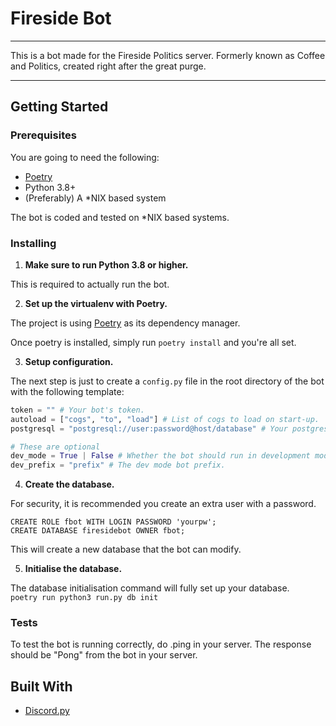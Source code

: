 # Fireside Bot

***
This is a bot made for the Fireside Politics server.
Formerly known as Coffee and Politics, created right after the great purge.
***

## Getting Started

### Prerequisites
You are going to need the following:  

* [Poetry](https://python-poetry.org/docs/#installation)  
* Python 3.8+
* (Preferably) A *NIX based system

The bot is coded and tested on *NIX based systems.

### Installing
1. **Make sure to run Python 3.8 or higher.**  

This is required to actually run the bot.

2. **Set up the virtualenv with Poetry.** 
   
The project is using [Poetry](https://python-poetry.org/) as its dependency manager.

Once poetry is installed, simply run `poetry install` and you're all set.

3. **Setup configuration.**  

The next step is just to create a `config.py` file in the root directory of
the bot with the following template:

```python
token = "" # Your bot's token.
autoload = ["cogs", "to", "load"] # List of cogs to load on start-up.
postgresql = "postgresql://user:password@host/database" # Your postgresql info.

# These are optional
dev_mode = True | False # Whether the bot should run in development mode.
dev_prefix = "prefix" # The dev mode bot prefix.
```

4. **Create the database.**  

For security, it is recommended you create an extra user with a
password.  

```postgresql
CREATE ROLE fbot WITH LOGIN PASSWORD 'yourpw';
CREATE DATABASE firesidebot OWNER fbot;
```
This will create a new database that the bot can modify.

5. **Initialise the database.**  

The database initialisation command will fully set up your database.  
`poetry run python3 run.py db init`  

### Tests
To test the bot is running correctly, do .ping in your server. The response should be "Pong" from the bot in your server.

## Built With
* [Discord.py](https://github.com/Rapptz/discord.py)
